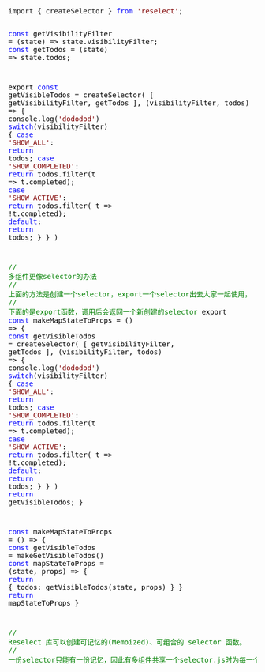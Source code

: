 <div class="cnblogs_code">
<pre>import { createSelector } <span style="color: #0000ff;">from</span> <span style="color: #800000;">'</span><span style="color: #800000;">reselect</span><span style="color: #800000;">'</span><span style="color: #000000;">;

</span><span style="color: #0000ff;">const</span> getVisibilityFilter = (state) =&gt;<span style="color: #000000;"> state.visibilityFilter;
</span><span style="color: #0000ff;">const</span> getTodos = (state) =&gt;<span style="color: #000000;"> state.todos;

export </span><span style="color: #0000ff;">const</span> getVisibleTodos =<span style="color: #000000;"> createSelector(
    [ getVisibilityFilter, getTodos ],
    (visibilityFilter, todos) </span>=&gt;<span style="color: #000000;"> {
        console.log(</span><span style="color: #800000;">'</span><span style="color: #800000;">dododod</span><span style="color: #800000;">'</span><span style="color: #000000;">)
        </span><span style="color: #0000ff;">switch</span><span style="color: #000000;">(visibilityFilter) {
            </span><span style="color: #0000ff;">case</span> <span style="color: #800000;">'</span><span style="color: #800000;">SHOW_ALL</span><span style="color: #800000;">'</span><span style="color: #000000;">:
                </span><span style="color: #0000ff;">return</span><span style="color: #000000;"> todos;
            </span><span style="color: #0000ff;">case</span> <span style="color: #800000;">'</span><span style="color: #800000;">SHOW_COMPLETED</span><span style="color: #800000;">'</span><span style="color: #000000;">:
                </span><span style="color: #0000ff;">return</span> todos.filter(t =&gt;<span style="color: #000000;"> t.completed);
            </span><span style="color: #0000ff;">case</span> <span style="color: #800000;">'</span><span style="color: #800000;">SHOW_ACTIVE</span><span style="color: #800000;">'</span><span style="color: #000000;">:
                </span><span style="color: #0000ff;">return</span> todos.filter( t =&gt; !<span style="color: #000000;">t.completed);
            </span><span style="color: #0000ff;">default</span><span style="color: #000000;">:
                </span><span style="color: #0000ff;">return</span><span style="color: #000000;"> todos;
        }
    }
)

</span><span style="color: #008000;">//</span><span style="color: #008000;"> 多组件更像selector的办法
</span><span style="color: #008000;">//</span><span style="color: #008000;"> 上面的方法是创建一个selector，export一个selector出去大家一起使用，
</span><span style="color: #008000;">//</span><span style="color: #008000;"> 下面的是export函数，调用后会返回一个新创建的selector</span>
export <span style="color: #0000ff;">const</span> makeMapStateToProps = () =&gt;<span style="color: #000000;"> {
    </span><span style="color: #0000ff;">const</span> getVisibleTodos =<span style="color: #000000;"> createSelector(
        [ getVisibilityFilter, getTodos ],
        (visibilityFilter, todos) </span>=&gt;<span style="color: #000000;"> {
            console.log(</span><span style="color: #800000;">'</span><span style="color: #800000;">dododod</span><span style="color: #800000;">'</span><span style="color: #000000;">)
            </span><span style="color: #0000ff;">switch</span><span style="color: #000000;">(visibilityFilter) {
                </span><span style="color: #0000ff;">case</span> <span style="color: #800000;">'</span><span style="color: #800000;">SHOW_ALL</span><span style="color: #800000;">'</span><span style="color: #000000;">:
                    </span><span style="color: #0000ff;">return</span><span style="color: #000000;"> todos;
                </span><span style="color: #0000ff;">case</span> <span style="color: #800000;">'</span><span style="color: #800000;">SHOW_COMPLETED</span><span style="color: #800000;">'</span><span style="color: #000000;">:
                    </span><span style="color: #0000ff;">return</span> todos.filter(t =&gt;<span style="color: #000000;"> t.completed);
                </span><span style="color: #0000ff;">case</span> <span style="color: #800000;">'</span><span style="color: #800000;">SHOW_ACTIVE</span><span style="color: #800000;">'</span><span style="color: #000000;">:
                    </span><span style="color: #0000ff;">return</span> todos.filter( t =&gt; !<span style="color: #000000;">t.completed);
                </span><span style="color: #0000ff;">default</span><span style="color: #000000;">:
                    </span><span style="color: #0000ff;">return</span><span style="color: #000000;"> todos;
            }
        }
    )
    </span><span style="color: #0000ff;">return</span><span style="color: #000000;"> getVisibleTodos;
}

</span><span style="color: #0000ff;">const</span> makeMapStateToProps = () =&gt;<span style="color: #000000;"> {
  </span><span style="color: #0000ff;">const</span> getVisibleTodos =<span style="color: #000000;"> makeGetVisibleTodos()
  </span><span style="color: #0000ff;">const</span> mapStateToProps = (state, props) =&gt;<span style="color: #000000;"> {
    </span><span style="color: #0000ff;">return</span><span style="color: #000000;"> {
      todos: getVisibleTodos(state, props)
    }
  }
  </span><span style="color: #0000ff;">return</span><span style="color: #000000;"> mapStateToProps
}


</span><span style="color: #008000;">//</span><span style="color: #008000;">  Reselect 库可以创建可记忆的(Memoized)、可组合的 selector 函数。
</span><span style="color: #008000;">//</span><span style="color: #008000;">     一份selector只能有一份记忆，因此有多组件共享一个selector.js时为每一个组件创建一份记忆，就要为每一个组件createSelector。</span></pre>
</div>
<p>&nbsp;</p>